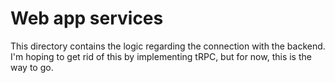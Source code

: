 # Web app services

This directory contains the logic regarding the connection with the backend. I'm hoping to get rid of this by implementing tRPC, but for now, this is the way to go.
